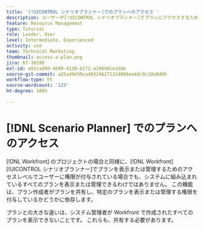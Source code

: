 ```yaml
---
title: '[!UICONTROL シナリオプランナー]でのプランへのアクセス '
description: ユーザーが[!UICONTROL シナリオプランナー]でプランにアクセスするために必要な  [!DNL  Workfront]  権限について説明します
feature: Resource Management
type: Tutorial
role: Leader, User
level: Intermediate, Experienced
activity: use
team: Technical Marketing
thumbnail: access-a-plan.png
jira: KT-10190
exl-id: e81cad9d-4699-4130-b172-a2969dce1dde
source-git-commit: a25a49e59ca483246271214886ea4dc9c10e8d66
workflow-type: ht
source-wordcount: '123'
ht-degree: 100%

---
```


# [!DNL Scenario Planner] でのプランへのアクセス

[!DNL Workfront] のプロジェクトの場合と同様に、[!DNL Workfront] [!UICONTROL シナリオプランナー]でプランを表示または管理するためのアクセスレベルでユーザーに権限が付与されている場合でも、システムに組み込まれているすべてのプランを表示または管理できるわけではありません。 この機能は、プラン作成者がプランを共有し、特定のプランを表示または管理する権限を付与しているかどうかに依存します。

プランとの大きな違いは、システム管理者が Workfront で作成されたすべてのプランを表示できないことです。 これらも、共有する必要があります。
